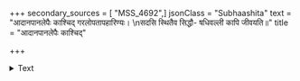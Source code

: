 +++
secondary_sources = [ "MSS_4692",]
jsonClass = "Subhaashita"
text = "आदानपानलेपैः काश्चिद् गरलोपतापहारिण्यः।  \nसदसि स्थितैव सिद्धौ- षधिवल्ली कापि जीवयति॥"
title = "आदानपानलेपैः काश्चिद्"

+++

<details><summary>Text</summary>

आदानपानलेपैः काश्चिद् गरलोपतापहारिण्यः।  
सदसि स्थितैव सिद्धौ- षधिवल्ली कापि जीवयति॥
</details>
